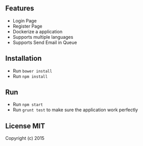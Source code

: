 ## Features
- Login Page
- Register Page
- Dockerize a application 
- Supports multiple languages
- Supports Send Email in Queue

## Installation
  - Run `bower install`
  - Run `npm install`


## Run
  - Run `npm start`
  - Run `grunt test` to make sure the application work perfectly

## License MIT
Copyright (c) 2015
